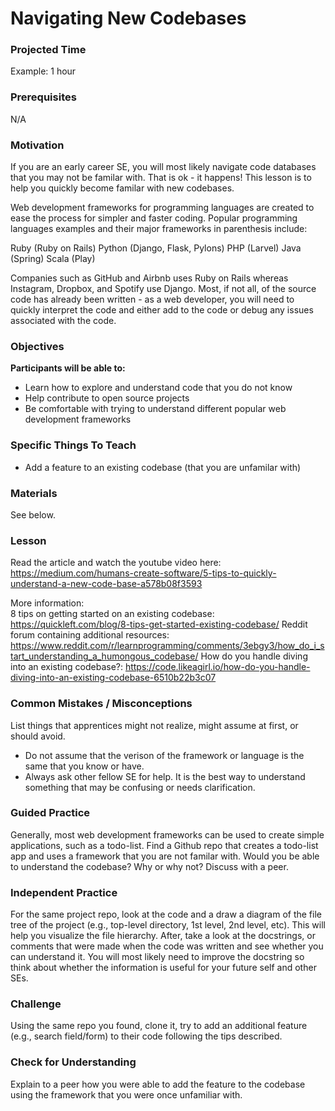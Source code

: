 # Navigating New Codebases

### Projected Time

Example: 1 hour

### Prerequisites

N/A

### Motivation

If you are an early career SE, you will most likely navigate code databases that you may not be familar with. That is ok - it happens! This lesson is to help you quickly become familar with new codebases.

Web development frameworks for programming languages are created to ease the process for simpler and faster coding. Popular programming languages examples and their major frameworks in parenthesis include:

Ruby (Ruby on Rails)
Python (Django, Flask, Pylons) 
PHP (Larvel) 
Java (Spring)
Scala (Play)

Companies such as GitHub and Airbnb uses Ruby on Rails whereas Instagram, Dropbox, and Spotify use Django. Most, if not all, of the source code has already been written - as a web developer, you will need to quickly interpret the code and either add to the code or debug any issues associated with the code.

### Objectives

**Participants will be able to:**

- Learn how to explore and understand code that you do not know
- Help contribute to open source projects 
- Be comfortable with trying to understand different popular web development frameworks 

### Specific Things To Teach

- Add a feature to an existing codebase (that you are unfamilar with)
	
### Materials

See below.

### Lesson

Read the article and watch the youtube video here: https://medium.com/humans-create-software/5-tips-to-quickly-understand-a-new-code-base-a578b08f3593

More information:  
8 tips on getting started on an existing codebase: https://quickleft.com/blog/8-tips-get-started-existing-codebase/
Reddit forum containing additional resources: https://www.reddit.com/r/learnprogramming/comments/3ebgy3/how_do_i_start_understanding_a_humongous_codebase/
How do you handle diving into an existing codebase?: https://code.likeagirl.io/how-do-you-handle-diving-into-an-existing-codebase-6510b22b3c07

### Common Mistakes / Misconceptions

List things that apprentices might not realize, might assume at first, or should avoid.

- Do not assume that the verison of the framework or language is the same that you know or have. 
- Always ask other fellow SE for help. It is the best way to understand something that may be confusing or needs clarification.

### Guided Practice

Generally, most web development frameworks can be used to create simple applications, such as a todo-list. Find a Github repo that creates a todo-list app and uses a framework that you are not familar with. Would you be able to understand the codebase? Why or why not? Discuss with a peer.

### Independent Practice

For the same project repo, look at the code and a draw a diagram of the file tree of the project (e.g., top-level directory, 1st level, 2nd level, etc). This will help you visualize the file hierarchy. After, take a look at the docstrings, or comments that were made when the code was written and see whether you can understand it. You will most likely need to improve the docstring so think about whether the information is useful for your future self and other SEs. 

### Challenge

Using the same repo you found, clone it, try to add an additional feature (e.g., search field/form) to their code following the tips described.

### Check for Understanding

Explain to a peer how you were able to add the feature to the codebase using the framework that you were once unfamiliar with. 
